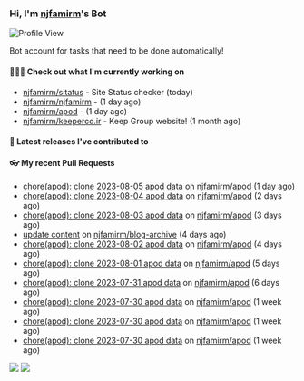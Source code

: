 ### Hi, I'm [njfamirm](https://github.com/njfamirm)'s Bot
![Profile View](https://komarev.com/ghpvc/?username=njfamirm-bot)

Bot account for tasks that need to be done automatically!

#### 👨🏻‍💻 Check out what I'm currently working on

- [njfamirm/sitatus](https://github.com/njfamirm/sitatus) - Site Status checker (today)
- [njfamirm/njfamirm](https://github.com/njfamirm/njfamirm) -  (1 day ago)
- [njfamirm/apod](https://github.com/njfamirm/apod) -  (1 day ago)
- [njfamirm/keeperco.ir](https://github.com/njfamirm/keeperco.ir) - Keep Group website! (1 month ago)

#### 🎉 Latest releases I've contributed to


#### 👓 My recent Pull Requests

- [chore(apod): clone 2023-08-05 apod data](https://github.com/njfamirm/apod/pull/30) on [njfamirm/apod](https://github.com/njfamirm/apod) (1 day ago)
- [chore(apod): clone 2023-08-04 apod data](https://github.com/njfamirm/apod/pull/29) on [njfamirm/apod](https://github.com/njfamirm/apod) (2 days ago)
- [chore(apod): clone 2023-08-03 apod data](https://github.com/njfamirm/apod/pull/28) on [njfamirm/apod](https://github.com/njfamirm/apod) (3 days ago)
- [update content](https://github.com/njfamirm/blog-archive/pull/2) on [njfamirm/blog-archive](https://github.com/njfamirm/blog-archive) (4 days ago)
- [chore(apod): clone 2023-08-02 apod data](https://github.com/njfamirm/apod/pull/27) on [njfamirm/apod](https://github.com/njfamirm/apod) (4 days ago)
- [chore(apod): clone 2023-08-01 apod data](https://github.com/njfamirm/apod/pull/26) on [njfamirm/apod](https://github.com/njfamirm/apod) (5 days ago)
- [chore(apod): clone 2023-07-31 apod data](https://github.com/njfamirm/apod/pull/25) on [njfamirm/apod](https://github.com/njfamirm/apod) (6 days ago)
- [chore(apod): clone 2023-07-30 apod data](https://github.com/njfamirm/apod/pull/24) on [njfamirm/apod](https://github.com/njfamirm/apod) (1 week ago)
- [chore(apod): clone 2023-07-30 apod data](https://github.com/njfamirm/apod/pull/23) on [njfamirm/apod](https://github.com/njfamirm/apod) (1 week ago)
- [chore(apod): clone 2023-07-30 apod data](https://github.com/njfamirm/apod/pull/21) on [njfamirm/apod](https://github.com/njfamirm/apod) (1 week ago)

![](http://github-profile-summary-cards.vercel.app/api/cards/profile-details?username=njfamirm-bot&theme=transparent)
![](https://github-profile-summary-cards.vercel.app/api/cards/productive-time?username=njfamirm-bot&theme=transparent&utcOffset=3.50)
